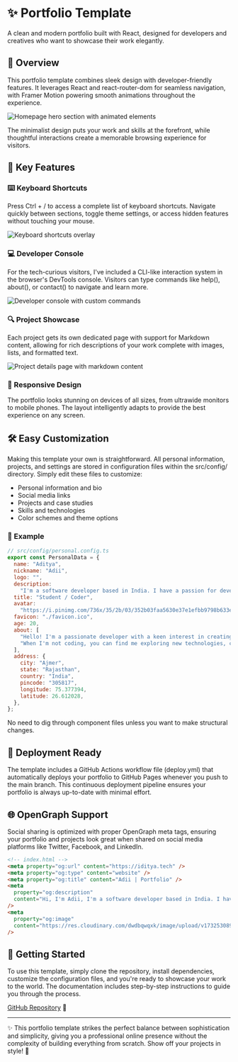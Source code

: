 # ✨ Portfolio Template

A clean and modern portfolio built with React, designed for developers and creatives who want to showcase their work elegantly.

## 🌟 Overview

This portfolio template combines sleek design with developer-friendly features. It leverages React and react-router-dom for seamless navigation, with Framer Motion powering smooth animations throughout the experience.

![Homepage hero section with animated elements](https://ik.imagekit.io/nnp1iszdfe/old-portfolio/images/old.iditya.tech_full-crop.png?updatedAt=1750186732625)

The minimalist design puts your work and skills at the forefront, while thoughtful interactions create a memorable browsing experience for visitors.

## 🚀 Key Features

### ⌨️ Keyboard Shortcuts

Press Ctrl + / to access a complete list of keyboard shortcuts. Navigate quickly between sections, toggle theme settings, or access hidden features without touching your mouse.

![Keyboard shortcuts overlay](https://ik.imagekit.io/nnp1iszdfe/old-portfolio/images/old.iditya.tech_shortcuts.png?updatedAt=1750186732731)

### 💻 Developer Console

For the tech-curious visitors, I've included a CLI-like interaction system in the browser's DevTools console. Visitors can type commands like help(), about(), or contact() to navigate and learn more.

![Developer console with custom commands](https://ik.imagekit.io/nnp1iszdfe/old-portfolio/images/old.iditya.tech_cli.png?updatedAt=1750186732627)

### 🔍 Project Showcase

Each project gets its own dedicated page with support for Markdown content, allowing for rich descriptions of your work complete with images, lists, and formatted text.

![Project details page with markdown content](https://ik.imagekit.io/nnp1iszdfe/old-portfolio/images/old.iditya.tech_project_details.png?updatedAt=1750186732686)

### 📱 Responsive Design

The portfolio looks stunning on devices of all sizes, from ultrawide monitors to mobile phones. The layout intelligently adapts to provide the best experience on any screen.

## 🛠️ Easy Customization

Making this template your own is straightforward. All personal information, projects, and settings are stored in configuration files within the src/config/ directory. Simply edit these files to customize:

- Personal information and bio
- Social media links
- Projects and case studies
- Skills and technologies
- Color schemes and theme options

### 📝 Example

```javascript
// src/config/personal.config.ts
export const PersonalData = {
  name: "Aditya",
  nickname: "Adii",
  logo: "",
  description:
    "I'm a software developer based in India. I have a passion for developing software that improves the lives of those around me. I specialize in building web applications and have professional experience working with JavaScript, TypeScript, React, and Node.js.",
  title: "Student / Coder",
  avatar:
    "https://i.pinimg.com/736x/35/2b/03/352b03faa5630e37e1efbb9798b633e1.jpg",
  favicon: "./favicon.ico",
  age: 20,
  about: [
    "Hello! I'm a passionate developer with a keen interest in creating elegant and efficient solutions. With a strong foundation in computer science and years of hands-on experience, I specialize in full-stack development, focusing on modern web technologies.",
    "When I'm not coding, you can find me exploring new technologies, contributing to open-source projects, or sharing my knowledge through blog posts and community meetups. I'm always excited about new challenges and opportunities to grow both personally and professionally.",
  ],
  address: {
    city: "Ajmer",
    state: "Rajasthan",
    country: "India",
    pincode: "305817",
    longitude: 75.377394,
    latitude: 26.612028,
  },
};
```

No need to dig through component files unless you want to make structural changes.

## 🚀 Deployment Ready

The template includes a GitHub Actions workflow file (deploy.yml) that automatically deploys your portfolio to GitHub Pages whenever you push to the main branch. This continuous deployment pipeline ensures your portfolio is always up-to-date with minimal effort.

## 🌐 OpenGraph Support

Social sharing is optimized with proper OpenGraph meta tags, ensuring your portfolio and projects look great when shared on social media platforms like Twitter, Facebook, and LinkedIn.

```html
<!-- index.html -->
<meta property="og:url" content="https://iditya.tech" />
<meta property="og:type" content="website" />
<meta property="og:title" content="Adii | Portfolio" />
<meta
  property="og:description"
  content="Hi, I'm Adii, I'm a software developer based in India. I have a passion for developing software that improves the lives of those around me. Fun fact: Weeb by Heart, Athlete by Skill. Bridging the Gap Between Otaku Passion and Sporting Excellence. (I watch anime too)"
/>
<meta
  property="og:image"
  content="https://res.cloudinary.com/dwdbqwqxk/image/upload/v1732530896/Hi_vf73cf.png"
/>
```

## 🏁 Getting Started

To use this template, simply clone the repository, install dependencies, customize the configuration files, and you're ready to showcase your work to the world. The documentation includes step-by-step instructions to guide you through the process.

[GitHub Repository](https://github.com/idityaGE/old.iditya.tech) 🔗

---

✨ This portfolio template strikes the perfect balance between sophistication and simplicity, giving you a professional online presence without the complexity of building everything from scratch. Show off your projects in style! 🎯
